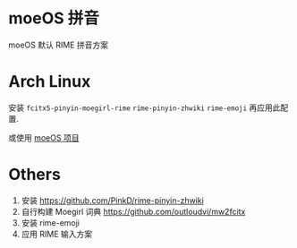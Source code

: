 # moeOS 拼音

moeOS 默认 RIME 拼音方案

# Arch Linux

安装 `fcitx5-pinyin-moegirl-rime` `rime-pinyin-zhwiki` `rime-emoji` 再应用此配置.

或使用 [moeOS 项目](https://github.com/Kimiblock/moeOS.config)

# Others

1. 安装 https://github.com/PinkD/rime-pinyin-zhwiki
2. 自行构建 Moegirl 词典 https://github.com/outloudvi/mw2fcitx
3. 安装 rime-emoji
4. 应用 RIME 输入方案
